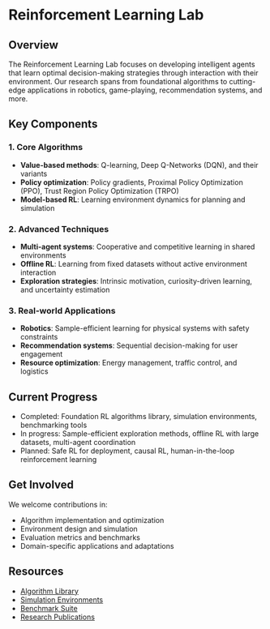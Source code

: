 # Reinforcement Learning Lab

## Overview
The Reinforcement Learning Lab focuses on developing intelligent agents that learn optimal decision-making strategies through interaction with their environment. Our research spans from foundational algorithms to cutting-edge applications in robotics, game-playing, recommendation systems, and more.

## Key Components

### 1. Core Algorithms
- **Value-based methods**: Q-learning, Deep Q-Networks (DQN), and their variants
- **Policy optimization**: Policy gradients, Proximal Policy Optimization (PPO), Trust Region Policy Optimization (TRPO)
- **Model-based RL**: Learning environment dynamics for planning and simulation

### 2. Advanced Techniques
- **Multi-agent systems**: Cooperative and competitive learning in shared environments
- **Offline RL**: Learning from fixed datasets without active environment interaction
- **Exploration strategies**: Intrinsic motivation, curiosity-driven learning, and uncertainty estimation

### 3. Real-world Applications
- **Robotics**: Sample-efficient learning for physical systems with safety constraints
- **Recommendation systems**: Sequential decision-making for user engagement
- **Resource optimization**: Energy management, traffic control, and logistics

## Current Progress
- Completed: Foundation RL algorithms library, simulation environments, benchmarking tools
- In progress: Sample-efficient exploration methods, offline RL with large datasets, multi-agent coordination
- Planned: Safe RL for deployment, causal RL, human-in-the-loop reinforcement learning

## Get Involved
We welcome contributions in:
- Algorithm implementation and optimization
- Environment design and simulation
- Evaluation metrics and benchmarks
- Domain-specific applications and adaptations

## Resources
- [Algorithm Library](https://github.com/example/rl-algorithms)
- [Simulation Environments](https://example.com/rl-environments)
- [Benchmark Suite](https://example.com/rl-benchmarks)
- [Research Publications](https://example.com/rl-papers) 